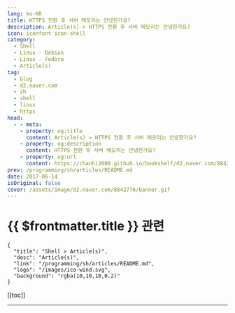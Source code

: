 ```yaml
---
lang: ko-KR
title: HTTPS 전환 후 서버 메모리는 안녕한가요?
description: Article(s) > HTTPS 전환 후 서버 메모리는 안녕한가요?
icon: iconfont icon-shell
category: 
  - Shell
  - Linux - Debian
  - Linux - Fedora
  - Article(s)
tag: 
  - blog
  - d2.naver.com
  - sh
  - shell
  - linux
  - https
head:  
  - - meta:
    - property: og:title
      content: Article(s) > HTTPS 전환 후 서버 메모리는 안녕한가요?
    - property: og:description
      content: HTTPS 전환 후 서버 메모리는 안녕한가요?
    - property: og:url
      content: https://chanhi2000.github.io/bookshelf/d2.naver.com/8842776.html
prev: /programming/sh/articles/README.md
date: 2017-06-14
isOriginal: false
cover: /assets/image/d2.naver.com/8842776/banner.gif
---
```


# {{ $frontmatter.title }} 관련

```component VPCard
{
  "title": "Shell > Article(s)",
  "desc": "Article(s)",
  "link": "/programming/sh/articles/README.md",
  "logo": "/images/ico-wind.svg",
  "background": "rgba(10,10,10,0.2)"
}
```

[[toc]]

---

<SiteInfo
  name="HTTPS 전환 후 서버 메모리는 안녕한가요? | NAVER D2"
  desc="HTTPS 전환 후 서버 메모리는 안녕한가요?"
  url="https://d2.naver.com/helloworld/8842776"
  logo="/assets/image/d2.naver.com/favicon.ico"
  preview="/assets/image/d2.naver.com/8842776/banner.gif"/>

<!-- TODO: 작성 -->
